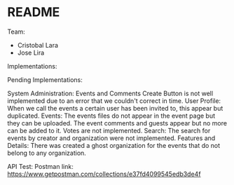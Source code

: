 # README

Team:

* Cristobal Lara
* Jose Lira

Implementations:


Pending Implementations:

System Administration:
Events and Comments Create Button is not well implemented due to an error that we couldn't correct in time.
User Profile:
When we call the events a certain user has been invited to, this appear but duplicated.
Events:
The events files do not appear in  the event page but they can be uploaded.
The event comments and guests appear but no more can be added to it.
Votes are not implemented.
Search:
The search for events by creator and organization were not implemented.
Features and Details:
There was created a ghost organization for the events that do not belong to any organization.

API Test:
Postman link: https://www.getpostman.com/collections/e37fd4099545edb3de4f





